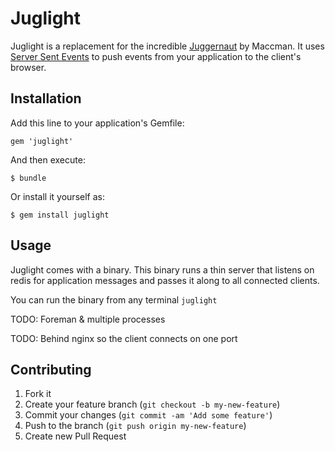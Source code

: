 # Juglight

Juglight is a replacement for the incredible [Juggernaut](https://github.com/maccman/juggernaut) by Maccman. It uses [Server Sent Events](http://www.html5rocks.com/en/tutorials/eventsource/basics/) to push events from your application to the client's browser.

## Installation

Add this line to your application's Gemfile:

    gem 'juglight'

And then execute:

    $ bundle

Or install it yourself as:

    $ gem install juglight

## Usage

Juglight comes with a binary. This binary runs a thin server that listens on redis for application messages and passes it along to all connected clients.

You can run the binary from any terminal
`juglight`

TODO: Foreman & multiple processes

TODO: Behind nginx so the client connects on one port

## Contributing

1. Fork it
2. Create your feature branch (`git checkout -b my-new-feature`)
3. Commit your changes (`git commit -am 'Add some feature'`)
4. Push to the branch (`git push origin my-new-feature`)
5. Create new Pull Request
